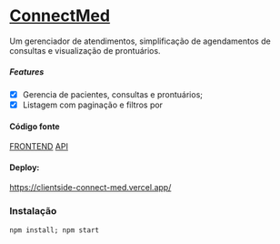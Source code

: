 # [ConnectMed](https://clientside-connect-med.vercel.app/)

Um gerenciador de atendimentos, simplificação de agendamentos de consultas e visualização de prontuários.

##### Features

- [x] Gerencia de pacientes, consultas e prontuários;
- [x] Listagem com paginação e filtros por

#### Código fonte

[FRONTEND](https://github.com/patrck-ak/ConnectMed)
[API](https://github.com/patrck-ak/ConnectMed)

#### Deploy:

https://clientside-connect-med.vercel.app/

### Instalação

`npm install; npm start`
